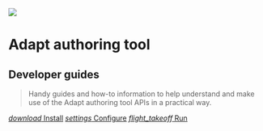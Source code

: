 ![](https://www.adaptlearning.org/wp-content/uploads/2015/11/home-icon-03.png)

# Adapt authoring tool

## Developer guides

> Handy guides and how-to information to help understand and make use of the Adapt authoring tool APIs in a practical way.

[<i class="material-icons">download</i> Install](install)
[<i class="material-icons">settings</i> Configure](configuration)
[<i class="material-icons">flight_takeoff</i> Run](run)
